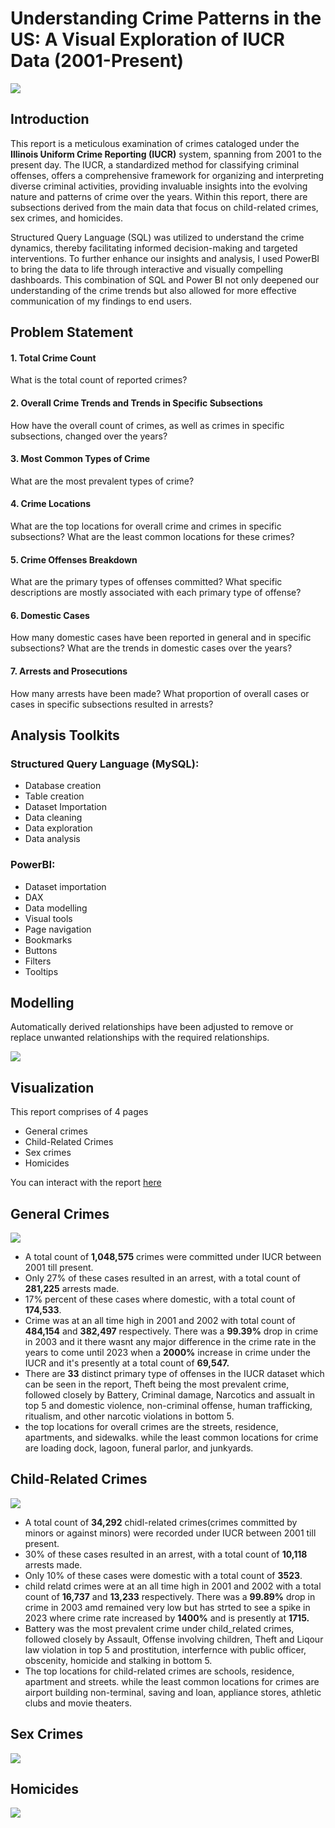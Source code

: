 # Understanding Crime Patterns in the US: A Visual Exploration of IUCR Data (2001-Present)
![](https://github.com/temee0/Visualizing-IUCR-Crime-Data/blob/main/front_page.jpg)

## Introduction
This report is a meticulous examination of crimes cataloged under the **Illinois Uniform Crime Reporting (IUCR)** system, spanning from 2001 to the present day. The IUCR, a standardized method for classifying criminal offenses, offers a comprehensive framework for organizing and interpreting diverse criminal activities, providing invaluable insights into the evolving nature and patterns of crime over the years. Within this report, there are subsections derived from the main data that focus on child-related crimes, sex crimes, and homicides.

Structured Query Language (SQL) was utilized to understand the crime dynamics, thereby facilitating informed decision-making and targeted interventions. To further enhance our insights and analysis, I used PowerBI to bring the data to life through interactive and visually compelling dashboards. This combination of SQL and Power BI not only deepened our understanding of the crime trends but also allowed for more effective communication of my findings to end users.

## Problem Statement

#### 1. Total Crime Count
What is the total count of reported crimes?

#### 2. Overall Crime Trends and Trends in Specific Subsections
How have the overall count of crimes, as well as crimes in specific subsections, changed over the years?

#### 3. Most Common Types of Crime
What are the most prevalent types of crime?

#### 4. Crime Locations
What are the top locations for overall crime and crimes in specific subsections?
What are the least common locations for these crimes?

#### 5. Crime Offenses Breakdown
What are the primary types of offenses committed?
What specific descriptions are mostly associated with each primary type of offense?

#### 6. Domestic Cases
How many domestic cases have been reported in general and in specific subsections?
What are the trends in domestic cases over the years?

#### 7. Arrests and Prosecutions
How many arrests have been made?
What proportion of overall cases or cases in specific subsections resulted in arrests?

## Analysis Toolkits
### Structured Query Language (MySQL):
- Database creation
- Table creation
- Dataset Importation
- Data cleaning
- Data exploration
- Data analysis
### PowerBI:
- Dataset importation
- DAX
- Data modelling
- Visual tools
- Page navigation
- Bookmarks
- Buttons
- Filters
- Tooltips
  
## Modelling
Automatically derived relationships have been adjusted to remove or replace unwanted relationships with the required relationships.

![](https://github.com/temee0/Visualizing-IUCR-Crime-Data/blob/main/data%20model.jpg)

## Visualization
This report comprises of 4 pages 
- General crimes
- Child-Related Crimes
- Sex crimes
- Homicides
      
You can interact with the report [here]()

## General Crimes
![](https://github.com/temee0/Visualizing-IUCR-Crime-Data/blob/main/general%20crimes.jpg)
- A total count of **1,048,575** crimes were committed under IUCR between 2001 till present.
- Only 27% of these cases resulted in an arrest, with a total count of **281,225** arrests made.
- 17% percent of these cases where domestic, with a total count of **174,533**.
- Crime was at an all time high in 2001 and 2002 with total count of **484,154** and **382,497** respectively. There was a **99.39%** drop in crime in 2003 and it there wasnt any major difference in the crime rate in the years to come until 2023 when a **2000%** increase in crime under the IUCR and it's presently at a total count of **69,547.**
- There are **33** distinct primary type of offenses in the IUCR dataset which can be seen in the report, Theft being the most prevalent crime, followed closely by Battery, Criminal damage, Narcotics and assualt in top 5 and domestic violence, non-criminal offense, human trafficking, ritualism, and other narcotic violations in bottom 5.
- the top locations for overall crimes are the streets, residence, apartments, and sidewalks. while the least common locations for crime are loading dock, lagoon, funeral parlor, and junkyards.

## Child-Related Crimes
![](https://github.com/temee0/Visualizing-IUCR-Crime-Data/blob/main/child-related%20crimes.jpg)
- A total count of **34,292** chidl-related crimes(crimes committed by minors or against minors) were recorded under IUCR between 2001 till present.
- 30% of these cases resulted in an arrest, with a total count of **10,118** arrests made.
- Only 10% of these cases were domestic with a total count of **3523**.
- child relatd crimes were at an all time high in 2001 and 2002 with a total count of **16,737** and **13,233** respectively. There was a **99.89%** drop in crime in 2003 amd remained very low but has strted to see a spike in 2023 where crime rate increased by **1400%** and is presently at **1715.**
- Battery was the most prevalent crime under child_related crimes, followed closely by Assault, Offense involving children, Theft and Liqour law violation in top 5 and prostitution, interfernce with public officer, obscenity, homicide and stalking in bottom 5.
- The top locations for child-related crimes are schools, residence, apartment and streets. while the least common locations for crimes are airport building non-terminal, saving and loan, appliance stores, athletic clubs and movie theaters.
  
## Sex Crimes
![](https://github.com/temee0/Visualizing-IUCR-Crime-Data/blob/main/sex%20crimes.jpg)

## Homicides
![](https://github.com/temee0/Visualizing-IUCR-Crime-Data/blob/main/homicides.jpg)
